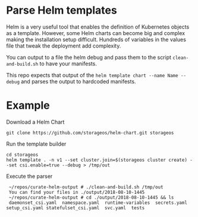 # Parse Helm templates

Helm is a very useful tool that enables the definition of Kubernetes objects as a template. However, some
Helm charts can become big and complex making the installation setup difficult. Hundreds of
variables in the values file that tweak the deployment add complexity.

You can output to a file the helm debug and pass them to the script `clean-and-build.sh` to have your
manifests.

This repo expects that output of the `helm template chart --name Name --debug` and parses the output
to hardcoded manifests. 

# Example

Download a Helm Chart
```
git clone https://github.com/storageos/helm-chart.git storageos
```

Run the template builder
```
cd storageos
helm template . -n v1 --set cluster.join=$(storageos cluster create) --set csi.enable=true --debug > /tmp/out
```

Execute the parser
```
 ~/repos/curate-helm-output # ./clean-and-build.sh /tmp/out
 You can find your files in ./output/2018-08-10-1445
 ~/repos/curate-helm-output # cd ./output/2018-08-10-1445 && ls
 daemonset_csi.yaml  namespace.yaml  runtime-variables  secrets.yaml  setup_csi.yaml statefulset_csi.yaml  svc.yaml  tests
```

